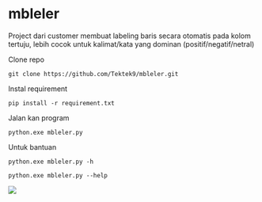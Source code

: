 # mbleler
Project dari customer membuat labeling baris secara otomatis pada kolom tertuju, lebih cocok untuk kalimat/kata yang dominan (positif/negatif/netral)


Clone repo
```
git clone https://github.com/Tektek9/mbleler.git
```

Instal requirement
```
pip install -r requirement.txt
```

Jalan kan program
```
python.exe mbleler.py
```

Untuk bantuan 
```
python.exe mbleler.py -h
```
```
python.exe mbleler.py --help
```
![](https://github.com/Tektek9/mbleler/blob/main/demo.gif)
